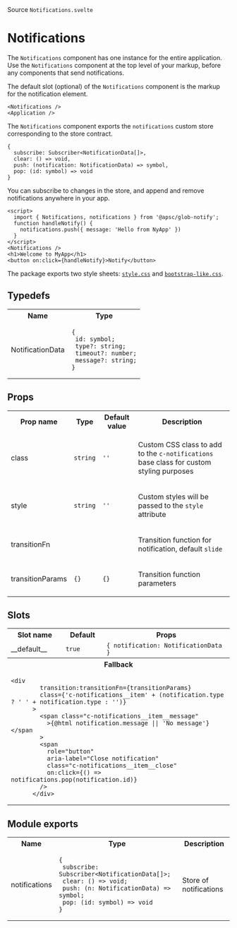 <div class="component__source">Source <code>Notifications.svelte</code></div>
<h1 class="component__name">Notifications</h1>
<div class="component__comment"><p>The <code>Notifications</code> component has one instance for the entire application. Use the <code>Notifications</code> component at the top level of your markup, before any components that send notifications.</p>
<p>The default slot (optional) of the <code>Notifications</code> component is the markup for the notification element.</p>
<pre><code class="language-tsx">&lt;Notifications /&gt;
&lt;Application /&gt;
</code></pre>
<p>The <code>Notifications</code> component exports the <code>notifications</code> custom store corresponding to the store contract.</p>
<pre><code class="language-js">{
  subscribe: Subscriber&lt;NotificationData[]&gt;,
  clear: () =&gt; void,
  push: (notification: NotificationData) =&gt; symbol,
  pop: (id: symbol) =&gt; void
}
</code></pre>
<p>You can subscribe to changes in the store, and append and remove notifications anywhere in your app.</p>
<pre><code class="language-svelte">&lt;script&gt;
  import { Notifications, notifications } from &#39;@apsc/glob-notify&#39;;
  function handleNotify() {
    notifications.push({ message: &#39;Hello from NyApp&#39; })
  }
&lt;/script&gt;
&lt;Notifications /&gt;
&lt;h1&gt;Welcome to MyApp&lt;/h1&gt;
&lt;button on:click={handleNotify}&gt;Notify&lt;/button&gt;
</code></pre>
<p>The package exports two style sheets: <a href="https://github.com/andrey-pavlenko/svelte-components/blob/main/packages/glob-notify/style.css" target="_blank"><code>style.css</code></a> and <a href="https://github.com/andrey-pavlenko/svelte-components/blob/main/packages/glob-notify/bootstrap-like.css" target="_blank"><code>bootstrap-like.css</code></a>.</p>
</div>
<h2 class="component-tbl-header">Typedefs</h2><table><tr><th>Name</th><th>Type</th></tr><tr><td class="typedef__name">NotificationData</td>
<td class="typedef__type"><pre><code>{
 id: symbol;
 type?: string;
 timeout?: number;
 message?: string;
}
</code></pre>
</td></tr></table>
<h2 class="component-tbl-header">Props</h2><table><tr><th>Prop name</th><th>Type</th><th>Default value</th><th>Description</th></tr><tr><td class="prop__name">class</td>
<td class="prop__type"><code>string</code></td>
<td class="prop__value"><code>''</code></td>
<td class="prop__description"><p>Custom CSS class to add to the <code>c-notifications</code> base class for custom styling purposes</p>
</td></tr>
<tr><td class="prop__name">style</td>
<td class="prop__type"><code>string</code></td>
<td class="prop__value"><code>''</code></td>
<td class="prop__description"><p>Custom styles will be passed to the <code>style</code> attribute</p>
</td></tr>
<tr><td class="prop__name">transitionFn</td>
<td class="prop__type"></td>
<td class="prop__value"></td>
<td class="prop__description"><p>Transition function for notification, default <code>slide</code></p>
</td></tr>
<tr><td class="prop__name">transitionParams</td>
<td class="prop__type"><code>{}</code></td>
<td class="prop__value"><code>{}</code></td>
<td class="prop__description"><p>Transition function parameters</p>
</td></tr></table>
<h2 class="component-tbl-header">Slots</h2><table><tr><th>Slot name</th><th>Default</th><th>Props</th></tr><tr><td class="slot__name">__default__</td>
<td class="slot__default"><code>true</code></td>
<td class="slot__props"><code>{ notification: NotificationData }</code></td></tr><tr><th colspan="3">Fallback</th></tr>
<tr><td class="slot__fallback" colspan="3"><pre><code>&lt;div
        transition:transitionFn={transitionParams}
        class={&#39;c-notifications__item&#39; + (notification.type ? &#39; &#39; + notification.type : &#39;&#39;)}
      &gt;
        &lt;span class=&quot;c-notifications__item__message&quot;
          &gt;{@html notification.message || &#39;No message&#39;}&lt;/span
        &gt;
        &lt;span
          role=&quot;button&quot;
          aria-label=&quot;Close notification&quot;
          class=&quot;c-notifications__item__close&quot;
          on:click={() =&gt; notifications.pop(notification.id)}
        /&gt;
      &lt;/div&gt;
</code></pre>
</td></tr></table>
<h2 class="component-tbl-header">Module exports</h2><table><tr><th>Name</th><th>Type</th><th>Description</th></tr><tr><td class="exports__name">notifications</td>
<td class="exports__type"><pre><code>{
 subscribe: Subscriber&lt;NotificationData[]&gt;;
 clear: () =&gt; void;
 push: (n: NotificationData) =&gt; symbol;
 pop: (id: symbol) =&gt; void
}
</code></pre>
</td>
<td class="exports__description">Store of notifications</td></tr></table>
